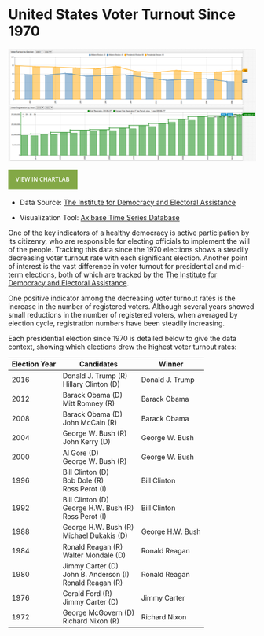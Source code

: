 # United States Voter Turnout Since 1970

![](Images/vote1.png)

[![View in ChartLab](Images/button.png)](https://apps.axibase.com/chartlab/499e5c3b/#fullscreen)

* Data Source: [The Institute for Democracy and Electoral Assistance](http://www.idea.int/data-tools/question-countries-view/521/295/ctr)

* Visualization Tool: [Axibase Time Series Database](https://axibase.com/products/axibase-time-series-database/)

One of the key indicators of a healthy democracy is active participation by its citizenry, who are responsible for electing
officials to implement the will of the people. Tracking this data since the 1970 elections shows a steadily decreasing voter
turnout rate with each significant election. Another point of interest is the vast difference in voter turnout for presidential
and mid-term elections, both of which are tracked by the [The Institute for Democracy and Electoral Assistance](http://www.idea.int/about-us).

One positive indicator among the decreasing voter turnout rates is the increase in the number of registered voters. Although
several years showed small reductions in the number of registered voters, when averaged by election cycle, registration numbers
have been steadily increasing.

Each presidential election since 1970 is detailed below to give the data context, showing which elections drew the highest voter turnout
rates:

| Election Year | Candidates | Winner |
|---------------|------------|--------|
| 2016 | Donald J. Trump (R) <br> Hillary Clinton (D) | Donald J. Trump |
| 2012 | Barack Obama (D) <br> Mitt Romney (R) | Barack Obama |
| 2008 | Barack Obama (D) <br> John McCain (R) | Barack Obama |
| 2004 | George W. Bush (R) <br> John Kerry (D) | George W. Bush |
| 2000 | Al Gore (D) <br> George W. Bush (R) | George W. Bush |
| 1996 | Bill Clinton (D) <br> Bob Dole (R) <br> Ross Perot (I) <br> | Bill Clinton |
| 1992 | Bill Clinton (D) <br> George H.W. Bush (R) <br> Ross Perot (I) <br> | Bill Clinton
| 1988 | George H.W. Bush (R) <br> Michael Dukakis (D) <br> | George H.W. Bush |
| 1984 | Ronald Reagan (R) <br> Walter Mondale (D) <br> | Ronald Reagan |
| 1980 | Jimmy Carter (D) <br> John B. Anderson (I) <br> Ronald Reagan (R) | Ronald Reagan |
| 1976 | Gerald Ford (R) <br> Jimmy Carter (D) <br> | Jimmy Carter |
| 1972 | George McGovern (D) <br> Richard Nixon (R) | Richard Nixon |